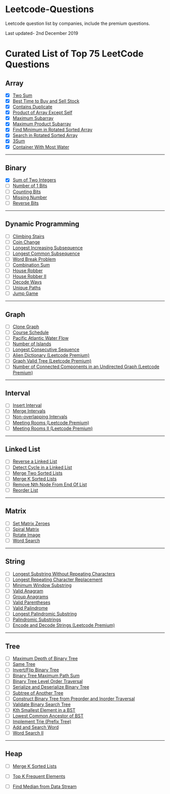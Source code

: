 # Leetcode-Questions
Leetcode question list by companies, include the premium questions.

Last updated- 2nd December 2019


# Curated List of Top 75 LeetCode Questions


## Array

- [x] [Two Sum](https://leetcode.com/problems/two-sum/)
- [x] [Best Time to Buy and Sell Stock](https://leetcode.com/problems/best-time-to-buy-and-sell-stock/)
- [x] [Contains Duplicate](https://leetcode.com/problems/contains-duplicate/)
- [x] [Product of Array Except Self](https://leetcode.com/problems/product-of-array-except-self/)
- [x] [Maximum Subarray](https://leetcode.com/problems/maximum-subarray/)
- [x] [Maximum Product Subarray](https://leetcode.com/problems/maximum-product-subarray/)
- [x] [Find Minimum in Rotated Sorted Array](https://leetcode.com/problems/find-minimum-in-rotated-sorted-array/)
- [x] [Search in Rotated Sorted Array](https://leetcode.com/problems/search-in-rotated-sorted-array/)
- [x] [3Sum](https://leetcode.com/problems/3sum/)
- [x] [Container With Most Water](https://leetcode.com/problems/container-with-most-water/)

---

## Binary

- [x] [Sum of Two Integers](https://leetcode.com/problems/sum-of-two-integers/)
- [ ] [Number of 1 Bits](https://leetcode.com/problems/number-of-1-bits/)
- [ ] [Counting Bits](https://leetcode.com/problems/counting-bits/)
- [ ] [Missing Number](https://leetcode.com/problems/missing-number/)
- [ ] [Reverse Bits](https://leetcode.com/problems/reverse-bits/)

---

## Dynamic Programming

- [ ] [Climbing Stairs](https://leetcode.com/problems/climbingstairs/)
- [ ] [Coin Change](https://leetcode.com/problems/coinchange/)
- [ ] [Longest Increasing Subsequence](https://leetcode.com/problems/longestincreasingsubsequence/)
- [ ] [Longest Common Subsequence]()
- [ ] [Word Break Problem](https://leetcode.com/problems/wordbreak/)
- [ ] [Combination Sum](https://leetcode.com/problems/combinationsumiv/)
- [ ] [House Robber](https://leetcode.com/problems/houserobber/)
- [ ] [House Robber II](https://leetcode.com/problems/houserobberii/)
- [ ] [Decode Ways](https://leetcode.com/problems/decodeways/)
- [ ] [Unique Paths](https://leetcode.com/problems/uniquepaths/)
- [ ] [Jump Game](https://leetcode.com/problems/jumpgame/)

---

## Graph

- [ ] [Clone Graph](https://leetcode.com/problems/clonegraph/)
- [ ] [Course Schedule](https://leetcode.com/problems/courseschedule/)
- [ ] [Pacific Atlantic Water Flow](https://leetcode.com/problems/pacificatlanticwaterflow/)
- [ ] [Number of Islands](https://leetcode.com/problems/numberofislands/)
- [ ] [Longest Consecutive Sequence](https://leetcode.com/problems/longestconsecutivesequence/)
- [ ] [Alien Dictionary (Leetcode Premium)](https://leetcode.com/problems/aliendictionary/)
- [ ] [Graph Valid Tree (Leetcode Premium)](https://leetcode.com/problems/graphvalidtree/)
- [ ] [Number of Connected Components in an Undirected Graph (Leetcode Premium)](https://leetcode.com/problems/numberofconnectedcomponentsinanundirectedgraph/)
---

## Interval

- [ ] [Insert Interval](https://leetcode.com/problems/insertinterval/)
- [ ] [Merge Intervals](https://leetcode.com/problems/mergeintervals/)
- [ ] [Non-overlapping Intervals](https://leetcode.com/problems/nonoverlappingintervals/)
- [ ] [Meeting Rooms (Leetcode Premium)](https://leetcode.com/problems/meetingrooms/)
- [ ] [Meeting Rooms II (Leetcode Premium)](https://leetcode.com/problems/meetingroomsii/)

---

## Linked List

- [ ] [Reverse a Linked List](https://leetcode.com/problems/reverselinkedlist/)
- [ ] [Detect Cycle in a Linked List](https://leetcode.com/problems/linkedlistcycle/)
- [ ] [Merge Two Sorted Lists](https://leetcode.com/problems/mergetwosortedlists/)
- [ ] [Merge K Sorted Lists](https://leetcode.com/problems/mergeksortedlists/)
- [ ] [Remove Nth Node From End Of List](https://leetcode.com/problems/removenthnodefromendoflist/)
- [ ] [Reorder List](https://leetcode.com/problems/reorderlist/)

---

## Matrix

- [ ] [Set Matrix Zeroes](https://leetcode.com/problems/setmatrixzeroes/)
- [ ] [Spiral Matrix](https://leetcode.com/problems/spiralmatrix/)
- [ ] [Rotate Image](https://leetcode.com/problems/rotateimage/)
- [ ] [Word Search](https://leetcode.com/problems/wordsearch/)

---

## String

- [ ] [Longest Substring Without Repeating Characters](https://leetcode.com/problems/longestsubstringwithoutrepeatingcharacters/)
- [ ] [Longest Repeating Character Replacement](https://leetcode.com/problems/longestrepeatingcharacterreplacement/)
- [ ] [Minimum Window Substring](https://leetcode.com/problems/minimumwindowsubstring/)
- [ ] [Valid Anagram](https://leetcode.com/problems/validanagram/)
- [ ] [Group Anagrams](https://leetcode.com/problems/groupanagrams/)
- [ ] [Valid Parentheses](https://leetcode.com/problems/validparentheses/)
- [ ] [Valid Palindrome](https://leetcode.com/problems/validpalindrome/)
- [ ] [Longest Palindromic Substring](https://leetcode.com/problems/longestpalindromicsubstring/)
- [ ] [Palindromic Substrings](https://leetcode.com/problems/palindromicsubstrings/)
- [ ] [Encode and Decode Strings (Leetcode Premium)](https://leetcode.com/problems/encodeanddecodestrings/)

---

## Tree

- [ ] [Maximum Depth of Binary Tree](https://leetcode.com/problems/maximumdepthofbinarytree/)
- [ ] [Same Tree](https://leetcode.com/problems/sametree/)
- [ ] [Invert/Flip Binary Tree](https://leetcode.com/problems/invertbinarytree/)
- [ ] [Binary Tree Maximum Path Sum](https://leetcode.com/problems/binarytreemaximumpathsum/)
- [ ] [Binary Tree Level Order Traversal](https://leetcode.com/problems/binarytreelevelordertraversal/)
- [ ] [Serialize and Deserialize Binary Tree](https://leetcode.com/problems/serializeanddeserializebinarytree/)
- [ ] [Subtree of Another Tree](https://leetcode.com/problems/subtreeofanothertree/)
- [ ] [Construct Binary Tree from Preorder and Inorder Traversal](https://leetcode.com/problems/constructbinarytreefrompreorderandinordertraversal/)
- [ ] [Validate Binary Search Tree](https://leetcode.com/problems/validatebinarysearchtree/)
- [ ] [Kth Smallest Element in a BST](https://leetcode.com/problems/kthsmallestelementinabst/)
- [ ] [Lowest Common Ancestor of BST](https://leetcode.com/problems/lowestcommonancestorofabinarysearchtree/)
- [ ] [Implement Trie (Prefix Tree)](https://leetcode.com/problems/implementtrieprefixtree/)
- [ ] [Add and Search Word](https://leetcode.com/problems/addandsearchworddatastructuredesign/)
- [ ] [Word Search II](https://leetcode.com/problems/wordsearchii/)

---

## Heap

- [ ] [Merge K Sorted Lists](https://leetcode.com/problems/mergeksortedlists/)
- [ ] [Top K Frequent Elements](https://leetcode.com/problems/topkfrequentelements/)
- [ ] [Find Median from Data Stream](https://leetcode.com/problems/findmedianfromdatastream/)

